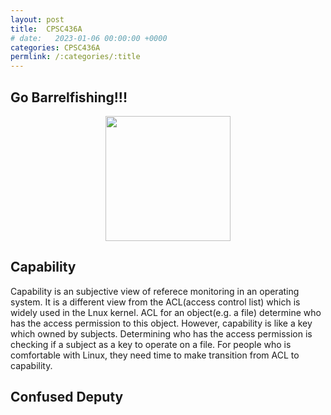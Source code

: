 ```yaml
---
layout: post
title:  CPSC436A
# date:   2023-01-06 00:00:00 +0000
categories: CPSC436A
permlink: /:categories/:title
---
```


## Go Barrelfishing!!!
<p align="center">
  <img width="200" height="200" src="/img/barrelfish.png">
</p>

## Capability
Capability is an subjective view of referece monitoring in an operating system. It is a different view from the ACL(access control list) which is widely used in the Lnux kernel. ACL for an object(e.g. a file) determine who has the access permission to this object. However, capability is like a key which owned by subjects. Determining who has the access permission is checking if a subject as a key to operate on a file. For people who is comfortable with Linux, they need time to make transition from ACL to capability.

## Confused Deputy
